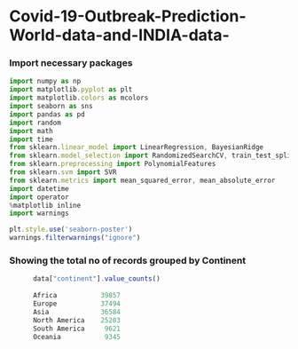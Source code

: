 # Covid-19-Outbreak-Prediction-World-data-and-INDIA-data-

### Import necessary packages
```js
import numpy as np 
import matplotlib.pyplot as plt 
import matplotlib.colors as mcolors
import seaborn as sns
import pandas as pd 
import random
import math
import time
from sklearn.linear_model import LinearRegression, BayesianRidge
from sklearn.model_selection import RandomizedSearchCV, train_test_split
from sklearn.preprocessing import PolynomialFeatures
from sklearn.svm import SVR
from sklearn.metrics import mean_squared_error, mean_absolute_error
import datetime
import operator 
%matplotlib inline
import warnings

plt.style.use('seaborn-poster')
warnings.filterwarnings("ignore")
```
### Showing the total no of records grouped by Continent
```js 
      data["continent"].value_counts()
      
      Africa           39857
      Europe           37494
      Asia             36584
      North America    25203
      South America     9621
      Oceania           9345
```
